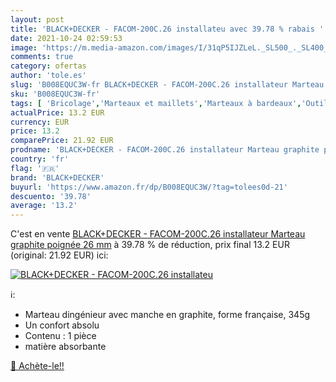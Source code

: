 ```yaml
---
layout: post
title: 'BLACK+DECKER - FACOM-200C.26 installateu avec 39.78 % rabais '
date: 2021-10-24 02:59:53
image: 'https://m.media-amazon.com/images/I/31qP5IJZLeL._SL500_._SL400_.jpg'
comments: true
category: ofertas
author: 'tole.es'
slug: 'B008EQUC3W-fr BLACK+DECKER - FACOM-200C.26 installateur Marteau graphite...'
sku: 'B008EQUC3W-fr'
tags: [ 'Bricolage','Marteaux et maillets','Marteaux à bardeaux','Outillage à main','Outillage à main et électroportatif','black+decker', ]
actualPrice: 13.2 EUR
currency: EUR
price: 13.2
comparePrice: 21.92 EUR
prodname: 'BLACK+DECKER - FACOM-200C.26 installateur Marteau graphite poignée 26 mm'
country: 'fr'
flag: '🇫🇷'
brand: 'BLACK+DECKER'
buyurl: 'https://www.amazon.fr/dp/B008EQUC3W/?tag=tolees0d-21'
descuento: '39.78'
average: '13.2'
---
```


C'est en vente [BLACK+DECKER - FACOM-200C.26 installateur Marteau graphite poignée 26 mm](https://www.amazon.fr/dp/B008EQUC3W/?tag=tolees0d-21)  à  39.78 % de réduction, prix final  13.2 EUR (original: 21.92 EUR) ici:

[![BLACK+DECKER - FACOM-200C.26 installateu](https://m.media-amazon.com/images/I/31qP5IJZLeL._SL500_._SL400_.jpg)](https://www.amazon.fr/dp/B008EQUC3W/?tag=tolees0d-21)

ℹ️:

- Marteau dingénieur avec manche en graphite, forme française, 345g
- Un confort absolu
- Contenu : 1 pièce
- matière absorbante

[🛒 Achète-le!!](https://www.amazon.fr/dp/B008EQUC3W/?tag=tolees0d-21)

